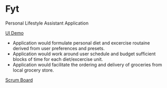 # Fyt
Personal Lifestyle Assistant Application

[UI Demo](https://youtu.be/O8qs1FkpZQI)

* Application would formulate personal diet and excercise routaine derived from user preferences and presets.
* Application would work around user schedule and budget sufficient blocks of time for each diet/excercise unit.
* Application would facilitate the ordering and delivery of groceries from local grocery store.

[Scrum Board](https://app.zenhub.com/workspaces/fyt-442-sprints-5c61e6bc07f7325bdc79537c/boards?repos=161542235)
